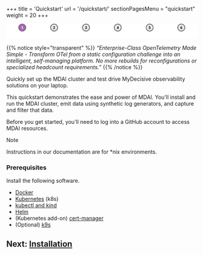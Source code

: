 +++
title = 'Quickstart'
url = '/quickstart/'
sectionPagesMenu = "quickstart"
weight = 20
+++


<div style="align-items: center; display: flex; justify-content: center;">
  <a href="#">
    <img src="./stepper/1.1.png" alt="Step 1.1 - Active">
  </a>
  <a href="./install">
    <img src="./stepper/1.2.png" alt="Step 1.2">
  </a>
  <a href="./pipelines">
    <img src="./stepper/1.3.png" alt="Step 1.3">
  </a>
  <a href="./collect">
    <img src="./stepper/1.4.png" alt="Step 1.4">
  </a>
  <a href="./dashboard">
    <img src="./stepper/1.5.png" alt="Step 1.5">
  </a>
  <a href="./filter">
    <img src="./stepper/1.6.png" alt="Step 1.6">
  </a>
</div>


{{% notice style="transparent" %}}
_“Enterprise-Class OpenTelemetry Made Simple - Transform OTel from a static configuration challenge into an intelligent, self-managing platform. No more rebuilds for reconfigurations or specialized headcount requirements.”_
{{% /notice %}}


Quickly set up the MDAI cluster and test drive MyDecisive observability solutions on your laptop.

This quickstart demonstrates the ease and power of MDAI. You'll install and run the MDAI cluster, emit data using synthetic log generators, and capture and filter that data.

Before you get started, you'll need to log into a GitHub account to access MDAI resources.

> [!NOTE]
> Instructions in our documentation are for \*nix environments.

### Prerequisites

Install the following software.

- [Docker](https://www.docker.com/products/docker-desktop/)
- [Kubernetes](https://kubernetes.io/releases/download/) (k8s)
- [kubectl and kind](https://kubernetes.io/docs/tasks/tools/)
- [Helm](https://helm.sh/docs/intro/install/)
- (Kubernetes add-on) [cert-manager](https://cert-manager.io/docs/installation/kubectl/)
- (Optional) [k9s](https://k9scli.io/topics/install/)


## Next: [Installation](./install.md)
